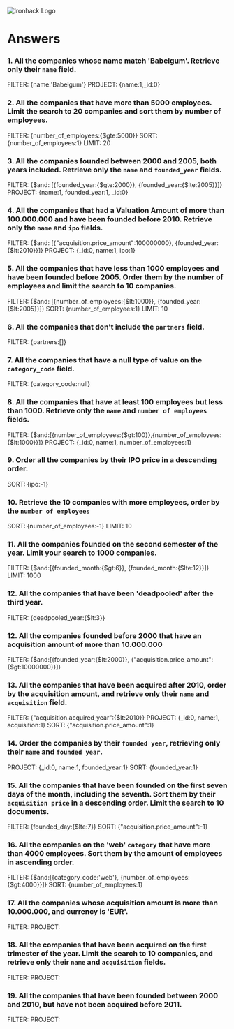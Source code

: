 ![Ironhack Logo](https://i.imgur.com/1QgrNNw.png)

# Answers

### 1. All the companies whose name match 'Babelgum'. Retrieve only their `name` field.

<!-- Your Code Goes Here -->
FILTER: {name:'Babelgum'}
PROJECT: {name:1,_id:0}


### 2. All the companies that have more than 5000 employees. Limit the search to 20 companies and sort them by **number of employees**.

<!-- Your Code Goes Here -->
FILTER: {number_of_employees:{$gte:5000}}
SORT: {number_of_employees:1}
LIMIT: 20

### 3. All the companies founded between 2000 and 2005, both years included. Retrieve only the `name` and `founded_year` fields.

<!-- Your Code Goes Here -->
FILTER: {$and: [{founded_year:{$gte:2000}}, {founded_year:{$lte:2005}}]}
PROJECT: {name:1, founded_year:1, _id:0}

### 4. All the companies that had a Valuation Amount of more than 100.000.000 and have been founded before 2010. Retrieve only the `name` and `ipo` fields.

<!-- Your Code Goes Here -->
FILTER: {$and: [{"acquisition.price_amount":100000000}, {founded_year:{$lt:2010}}]}
PROJECT: {_id:0, name:1, ipo:1}

### 5. All the companies that have less than 1000 employees and have been founded before 2005. Order them by the number of employees and limit the search to 10 companies.

<!-- Your Code Goes Here -->
FILTER: {$and: [{number_of_employees:{$lt:1000}}, {founded_year:{$lt:2005}}]}
SORT: {number_of_employees:1}
LIMIT: 10

### 6. All the companies that don't include the `partners` field.

<!-- Your Code Goes Here -->
FILTER: {partners:[]}

### 7. All the companies that have a null type of value on the `category_code` field.

<!-- Your Code Goes Here -->
FILTER: {category_code:null}


### 8. All the companies that have at least 100 employees but less than 1000. Retrieve only the `name` and `number of employees` fields.

<!-- Your Code Goes Here -->
FILTER: {$and:[{number_of_employees:{$gt:100}},{number_of_employees:{$lt:1000}}]}
PROJECT: {_id:0, name:1, number_of_employees:1}

### 9. Order all the companies by their IPO price in a descending order.

<!-- Your Code Goes Here -->
SORT: {ipo:-1}

### 10. Retrieve the 10 companies with more employees, order by the `number of employees`

<!-- Your Code Goes Here -->
SORT: {number_of_employees:-1}
LIMIT: 10

### 11. All the companies founded on the second semester of the year. Limit your search to 1000 companies.

<!-- Your Code Goes Here -->
FILTER: {$and:[{founded_month:{$gt:6}}, {founded_month:{$lte:12}}]}
LIMIT: 1000

### 12. All the companies that have been 'deadpooled' after the third year.

<!-- Your Code Goes Here -->
FILTER: {deadpooled_year:{$lt:3}}


### 12. All the companies founded before 2000 that have an acquisition amount of more than 10.000.000

<!-- Your Code Goes Here -->
FILTER: {$and:[{founded_year:{$lt:2000}}, {"acquisition.price_amount":{$gt:10000000}}]}

### 13. All the companies that have been acquired after 2010, order by the acquisition amount, and retrieve only their `name` and `acquisition` field.

<!-- Your Code Goes Here -->
FILTER: {"acquisition.acquired_year":{$lt:2010}}
PROJECT: {_id:0, name:1, acquisition:1}
SORT: {"acquisition.price_amount":1}

### 14. Order the companies by their `founded year`, retrieving only their `name` and `founded year`.

<!-- Your Code Goes Here -->
PROJECT: {_id:0, name:1, founded_year:1}
SORT: {founded_year:1}

### 15. All the companies that have been founded on the first seven days of the month, including the seventh. Sort them by their `acquisition price` in a descending order. Limit the search to 10 documents.

<!-- Your Code Goes Here -->
FILTER: {founded_day:{$lte:7}}
SORT: {"acquisition.price_amount":-1}

### 16. All the companies on the 'web' `category` that have more than 4000 employees. Sort them by the amount of employees in ascending order.

<!-- Your Code Goes Here -->
FILTER: {$and:[{category_code:'web'}, {number_of_employees:{$gt:4000}}]}
SORT: {number_of_employees:1}

### 17. All the companies whose acquisition amount is more than 10.000.000, and currency is 'EUR'.

<!-- Your Code Goes Here -->
FILTER:
PROJECT:

### 18. All the companies that have been acquired on the first trimester of the year. Limit the search to 10 companies, and retrieve only their `name` and `acquisition` fields.

<!-- Your Code Goes Here -->
FILTER:
PROJECT:

### 19. All the companies that have been founded between 2000 and 2010, but have not been acquired before 2011.

<!-- Your Code Goes Here -->
FILTER:
PROJECT:

